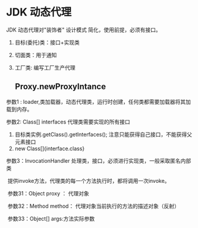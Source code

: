# JDK 动态代理

JDK 动态代理对"装饰者" 设计模式 简化，使用前提，必须有接口。

1. 目标(委托)类：接口+实现类
2. 切面类：用于通知 
3. 工厂类: 编写工厂生产代理

   ## Proxy.newProxyIntance

参数1 : loader,类加载器，动态代理类，运行时创建，任何类都需要加载器将其加载到内存。

参数2: Class[] interfaces 代理类需要实现的所有接口

1. 目标类实例.getClass().getInterfaces(); 注意只能获得自己接口，不能获得父元素接口
2.  new Class[]{interface.class}

参数3：InvocationHandler 处理类，接口，必须进行实现类，一般采取匿名内部类

​	提供invoke方法，代理类的每一个方法执行时，都将调用一次invoke。

​		参数31：Object proxy ： 代理对象

​		参数32：Method method： 代理对象当前执行的方法的描述对象（反射）

​		参数33：Object[] args:方法实际参数					 